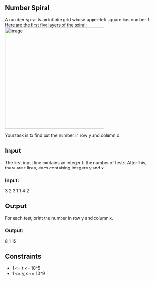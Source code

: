 ## Number Spiral
A number spiral is an infinite grid whose upper-left square has number 1. Here are the first five layers of the spiral:
<img width="327" height="332" alt="image" src="https://github.com/user-attachments/assets/9350169c-988d-4954-a05d-f37653670aa0" />

Your task is to find out the number in row y and column x

## Input
The first input line contains an integer t: the number of tests.
After this, there are t lines, each containing integers y and x.
### Input:
3
2 3
1 1
4 2

## Output
For each test, print the number in row y and column x.
### Output:
8
1
15

## Constraints
* 1 <= t <= 10^5
* 1 <= y,x <= 10^9
